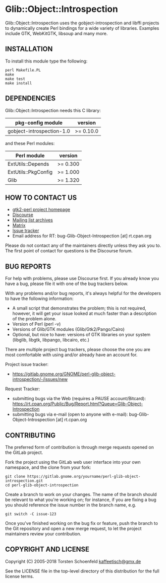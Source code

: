 Glib::Object::Introspection
===========================

Glib::Object::Introspection uses the gobject-introspection and libffi projects
to dynamically create Perl bindings for a wide variety of libraries.  Examples
include GTK, WebKitGTK, libsoup and many more.


INSTALLATION
------------

To install this module type the following:

    perl Makefile.PL
    make
    make test
    make install


DEPENDENCIES
------------

Glib::Object::Introspection needs this C library:

| pkg-config module         | version   |
|---------------------------|-----------|
| gobject-introspection-1.0 | >= 0.10.0 |

and these Perl modules:

| Perl module         | version  |
|---------------------|----------|
| ExtUtils::Depends   | >= 0.300 |
| ExtUtils::PkgConfig | >= 1.000 |
| Glib                | >= 1.320 |


HOW TO CONTACT US
-----------------

- [gtk2-perl project homepage](http://gtk2-perl.sourceforge.net/)
- [Discourse](https://discourse.gnome.org/tag/perl)
- [Mailing list archives](https://mail.gnome.org/archives/gtk-perl-list/)
- [Matrix](https://matrix.to/#/#perl:gnome.org)
- [Issue tracker](https://gitlab.gnome.org/GNOME/perl-glib-object-introspection/-/issues)
- Email address for RT: bug-Glib-Object-Introspection [at] rt.cpan.org

Please do not contact any of the maintainers directly unless they ask you to.
The first point of contact for questions is the Discourse forum.


BUG REPORTS
-----------

For help with problems, please use Discourse first. If you already know you
have a bug, please file it with one of the bug trackers below.

With any problems and/or bug reports, it's always helpful for the developers
to have the following information:

- A small script that demonstrates the problem; this is not required, however,
  it will get your issue looked at much faster than a description of the
  problem alone.
- Version of Perl (perl -v)
- Versions of Glib/GTK modules (Glib/Gtk2/Pango/Cairo)
- Optional, but nice to have: versions of GTK libraries on your system
  (libglib, libgtk, libpango, libcairo, etc.)

There are multiple project bug trackers, please choose the one you are most
comfortable with using and/or already have an account for.

Project issue tracker:

- https://gitlab.gnome.org/GNOME/perl-glib-object-introspection/-/issues/new

Request Tracker:

- submitting bugs via the Web (requires a PAUSE account/Bitcard):
  https://rt.cpan.org/Public/Bug/Report.html?Queue=Glib-Object-Introspection
- submitting bugs via e-mail (open to anyone with e-mail):
  bug-Glib-Object-Introspection [at] rt.cpan.org

CONTRIBUTING
------------

The preferred form of contribution is through merge requests opened on the
GitLab project.

Fork the project using the GitLab web user interface into your own namespace,
and the clone from your fork:

    git clone https://gitlab.gnome.org/yourname/perl-glib-object-introspection.git
    cd perl-glib-object-introspection

Create a branch to work on your changes. The name of the branch should be
relevant to what you're working on; for instance, if you are fixing a bug
you should reference the issue number in the branch name, e.g.

    git switch -C issue-123

Once you've finished working on the bug fix or feature, push the branch
to the Git repository and open a new merge request, to let the project
maintainers review your contribution.

COPYRIGHT AND LICENSE
---------------------

Copyright (C) 2005-2018 Torsten Schoenfeld <kaffeetisch@gmx.de>

See the LICENSE file in the top-level directory of this distribution for the
full license terms.
